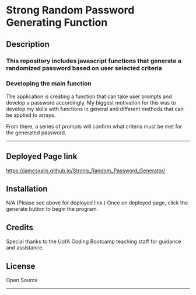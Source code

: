 # Strong Random Password Generating Function

## Description

### **This repository includes javascript functions that generate a randomized password based on user selected criteria**

### Developing the main function

The application is creating a function that can take user prompts and develop a password accordingly. My biggest motivation for this was to develop my skills with functions in general and different methods that can be applied to arrays.  

 From there, a series of prompts will confirm what criteria must be met for the generated password. 

---
## Deployed Page link

https://jamesxalis.github.io/Strong_Random_Password_Generator/

## Installation

N/A (Please see above for deployed link.) Once on deployed page, click the generate button to begin the program.

## Credits

Special thanks to the UofA Coding Bootcamp teaching staff for guidance and assistance.

## License

Open Source

---